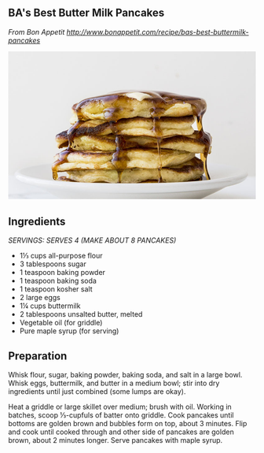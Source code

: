 ## BA's Best Butter Milk Pancakes
*From Bon Appetit http://www.bonappetit.com/recipe/bas-best-buttermilk-pancakes*

![Biscuits](/Photos/Pancakes.jpg)

## Ingredients
*SERVINGS: SERVES 4 (MAKE ABOUT 8 PANCAKES)*
- 1⅓ cups all-purpose flour
- 3 tablespoons sugar
- 1 teaspoon baking powder
- 1 teaspoon baking soda
- 1 teaspoon kosher salt
- 2 large eggs
- 1¼ cups buttermilk
- 2 tablespoons unsalted butter, melted
- Vegetable oil (for griddle)
- Pure maple syrup (for serving)

## Preparation

Whisk flour, sugar, baking powder, baking soda, and salt in a large bowl. Whisk eggs, buttermilk, and butter in a medium bowl; stir into dry ingredients until just combined (some lumps are okay).

Heat a griddle or large skillet over medium; brush with oil. Working in batches, scoop ⅓-cupfuls of batter onto griddle. Cook pancakes until bottoms are golden brown and bubbles form on top, about 3 minutes. Flip and cook until cooked through and other side of pancakes are golden brown, about 2 minutes longer. Serve pancakes with maple syrup.
